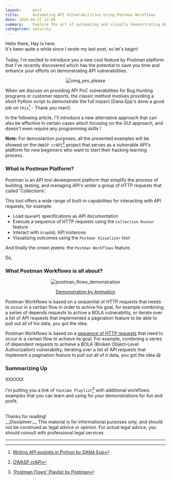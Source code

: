 ```yaml
---
layout:     post
title:      Automating API Vulnerabilities Using Postman Workflows
date: 2024-04-27 12:00
summary:    Explore the art of automating and visually demonstrating API vulnerabilities you've identified using Postman Workflows.
categories: security
---
```


Hello there, Hay is here.
<br />
It's been quite a while since I wrote my last post, so let's begin!
<br /><br />
Today, I'm excited to introduce you a new cool feature by Postman platform that I've recently discovered which has the potential to save you time and enhance your efforts on demonstrating API vulnerabilities.

<p align="center">
  <img src="{{ site.url }}/images/omg_yes_please.jpg" alt="omg_yes_please" />
</p>

When we discuss on providing API PoC vulnerabilities for Bug Hunting programs or customer reports, the classic method involves providing a short Python script to demonstrate the full impact (Dana Epp's done a good job on `this`[^2] - Thank you man!).

In the following article, I'll introduce a new alternative approach that can also be effective in certain cases which focusing on the GUI approach, and doesn't even require any programming skills !

__Note:__ For demostartion purposes, all the presented examples will be showed on the `OWASP crAPI`[^1] project that serves as a vulnerable API's platform for new beginners who want to start their hacking learning process.

### What is Postman Platform?

Postman is an API tool development platform that simplify the process of building, testing, and managing API's under a group of HTTP requests that called 'Collections'. 

This tool offers a wide range of built-in capabilities for interacting with API requests, for example: 
* Load `OpenAPI` specifications as API documentation
* Execute a sequence of HTTP requests using the `Collection Runner` feature
* Interact with `GraphQL` API instances
* Visualizing outcomes using the `Postman Visualizer` tool

And finally the crown jewels: the `Postman Workflows` feature.

So,

### What Postman Workflows is all about?

<p align="center">
  <img src="{{ site.url }}/images/postman_flows_demonstration.gif" alt="postman_flows_demonstration" />
</p>
<p align="center">
    <a href="https://learning.postman.com/docs/postman-flows/gs/flows-overview/">Demonstration by Animation</a>
</p>

Postman Workflows is based on a sequential of HTTP requests that needs to occur in a certian flow in order to achive his goal, for example combining a series of depends requests to achive a BOLA vulnerability, or iterate over a list of API requests that implemented a pagination feature to be able to pull out all of his data, you got the idea.

Postman Workflows is based on a <ins>sequence of HTTP requests</ins> that need to occur in a certain flow to achieve its goal. For example, combining a series of dependent requests to achieve a BOLA (Broken Object-Level Authorization) vulnerability, iterating over a list of API requests that implement a pagination feature to pull out all of it data, you got the idea :smiley:

### Summarizing Up

XXXXXX

I'm putting you a link of `Youtube Playlist`[^4] with additional workflows examples that you can learn and using for your demonstrations for fun and profit.

<br />
Thanks for reading!

<br />
__Disclaimer:__ This material is for informational purposes only, and should not be construed as legal advice or opinion. For actual legal advice, you should consult with professional legal services.

---

[^1]: [OWASP crAPI](https://github.com/OWASP/crAPI)
[^2]: [Writing API exploits in Python by DANA Epp](https://danaepp.com/writing-api-exploits-in-python)
[^3]: [Postman Workflow Documentation](https://learning.postman.com/docs/postman-flows/gs/flows-overview/)
[^4]: ['Postman Flows' Playlist by Postman](https://youtube.com/playlist?list=PLM-7VG-sgbtCWIWHJSXdJPbahXb_QWWEC&si=kidlwrwYo0boUEK5)